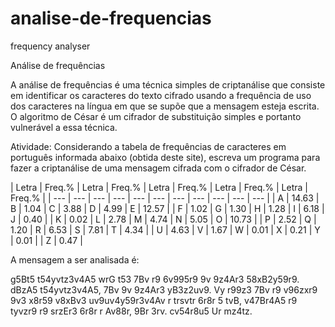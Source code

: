 # analise-de-frequencias
frequency analyser



Análise de frequências


A análise de frequências é uma técnica simples de criptanálise que consiste em identificar os caracteres do texto cifrado usando a frequência de uso dos caracteres na língua em que se supõe que a mensagem esteja escrita. O algoritmo de César é um cifrador de substituição simples e portanto vulnerável a essa técnica.


Atividade: Considerando a tabela de frequências de caracteres em português informada abaixo (obtida deste site), escreva um programa para fazer a criptanálise de uma mensagem cifrada com o cifrador de César.


| Letra | Freq.% | Letra | Freq.% | Letra | Freq.% | Letra | Freq.% | Letra | Freq.% |
| --- | --- | --- | --- | --- | --- | --- | --- | --- | --- | --- |
| A | 14.63 | B | 1.04 | C | 3.88 | D | 4.99 | E | 12.57 |
| F | 1.02 | G | 1.30 | H | 1.28 | I | 6.18 | J | 0.40 |
| K | 0.02 | L | 2.78 | M | 4.74 | N | 5.05 | O | 10.73 |
| P | 2.52 | Q | 1.20 | R | 6.53 | S | 7.81 | T | 4.34 |
| U | 4.63 | V | 1.67 | W | 0.01 | X | 0.21 | Y | 0.01 |
| Z | 0.47 | 								


A mensagem a ser analisada é:


g5Bt5 t54yvtz3v4A5 wrG t53 7Bv r9 6v995r9 9v 9z4Ar3
58xB2y59r9. dBzA5 t54yvtz3v4A5, 7Bv 9v 9z4Ar3
yB3z2uv9. Vy r99z3 7Bv r9 v96zxr9 9v3 x8r59 v8xBv3
uv9uv4y59r3v4Av r trsvtr 6r8r 5 tvB, v47Br4A5 r9
tyvzr9 r9 srzEr3 6r8r r Av88r, 9Br 3rv.
cv54r8u5 Ur mz4tz.


